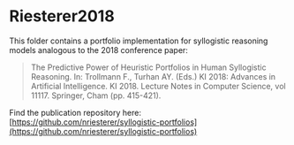 Riesterer2018
=============

This folder contains a portfolio implementation for syllogistic reasoning models analogous to the 2018 conference paper:

> The Predictive Power of Heuristic Portfolios in Human Syllogistic Reasoning. In: Trollmann F., Turhan AY. (Eds.) KI 2018: Advances in Artificial Intelligence. KI 2018. Lecture Notes in Computer Science, vol 11117. Springer, Cham (pp. 415-421).

Find the publication repository here: [https://github.com/nriesterer/syllogistic-portfolios](https://github.com/nriesterer/syllogistic-portfolios)
